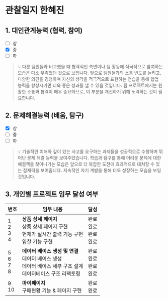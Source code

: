 # 관찰일지 한혜진

## 1. 대인관계능력 (협력, 참여)

- [ ] 상
- [x] 중
- [ ] 하

> 💡 다른 팀원들과 비교했을 때 협력적인 측면이나 팀 활동에 적극적으로 참여하는 모습은 다소 부족했던 것으로 보입니다. 앞으로 팀원들과의 소통 빈도를 늘리고, 다양한 의견을 경청하며 자신의 생각을 적극적으로 표현하는 연습을 통해 협업 능력을 향상시키면 더욱 좋은 성과를 낼 수 있을 것입니다. 팀 프로젝트에서는 원활한 소통과 협력이 매우 중요하므로, 이 부분을 개선하기 위해 노력하는 것이 필요합니다.

## 2. 문제해결능력 (배움, 탐구)

- [x] 상
- [ ] 중
- [ ] 하

> 💡 기술적인 이해와 깊이 있는 사고를 요구하는 과제들을 성공적으로 수행하며 뛰어난 문제 해결 능력을 보여주었습니다. 학습과 탐구를 통해 어려운 문제에 대한 해결책을 찾아나가는 모습은 앞으로 더 복잡한 도전에 효과적으로 대처할 수 있는 잠재력을 보여줍니다. 지속적인 자기 계발을 통해 더욱 성장하는 모습을 보일 것입니다.

## 3. 개인별 프로젝트 임무 달성 여부

| 번호               | 임무 내용                                                                       | 달성                   |
| ---------------- | --------------------------------------------------------------------------- | -------------------- |
| 1<br>2<br>3<br>4 | **상품 상세 페이지**<br>상품 상세 페이지 구현  <br>현재가 실시간 출력 기능 구현  <br>입찰 기능 구현           | 완료<br>완료<br>완료<br>완료 |
| 5<br>6<br>7<br>8 | **데이터 베이스 생성 및 연결**<br>데이터 베이스 생성  <br>데이터 베이스 세부 구조 설계  <br>데이터베이스 구조 리팩토링 | 완료<br>완료<br>완료<br>완료 |
| 9<br>10          | **마이페이지**<br>구매현황 기능 & 페이지 구현                                               | 완료<br>완료             |

